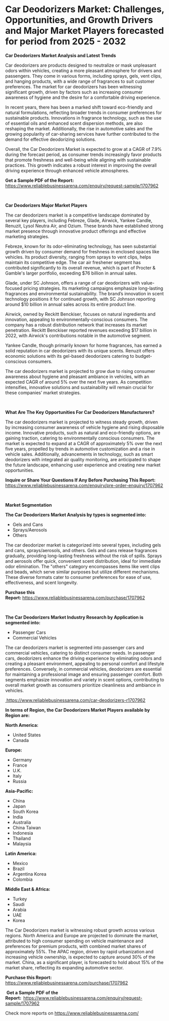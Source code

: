 <p><h1>Car Deodorizers Market: Challenges, Opportunities, and Growth Drivers and Major Market Players forecasted for period from 2025 - 2032</h1></p><p><strong>Car Deodorizers Market Analysis and Latest Trends</strong></p>
<p><p>Car deodorizers are products designed to neutralize or mask unpleasant odors within vehicles, creating a more pleasant atmosphere for drivers and passengers. They come in various forms, including sprays, gels, vent clips, and hanging products, with a wide range of fragrances to suit customer preferences. The market for car deodorizers has been witnessing significant growth, driven by factors such as increasing consumer awareness of hygiene and the desire for a comfortable driving experience.</p><p>In recent years, there has been a marked shift toward eco-friendly and natural formulations, reflecting broader trends in consumer preferences for sustainable products. Innovations in fragrance technology, such as the use of essential oils and enhanced scent dispersion methods, are also reshaping the market. Additionally, the rise in automotive sales and the growing popularity of car-sharing services have further contributed to the demand for effective deodorizing solutions. </p><p>Overall, the Car Deodorizers Market is expected to grow at a CAGR of 7.9% during the forecast period, as consumer trends increasingly favor products that promote freshness and well-being while aligning with sustainable practices. This growth indicates a robust interest in improving the overall driving experience through enhanced vehicle atmospheres.</p></p>
<p><strong>Get a Sample PDF of the Report:&nbsp;</strong> <a href="https://www.reliablebusinessarena.com/enquiry/request-sample/1707962?utm_campaign=1420&utm_medium=2&utm_source=Github&utm_content=ia&utm_term=08022025&utm_id=car-deodorizers">https://www.reliablebusinessarena.com/enquiry/request-sample/1707962</a></p>
<p>&nbsp;</p>
<p><strong>Car Deodorizers Major Market Players</strong></p>
<p><p>The car deodorizers market is a competitive landscape dominated by several key players, including Febreze, Glade, Airwick, Yankee Candle, Renuzit, Lysol Neutra Air, and Ozium. These brands have established strong market presence through innovative product offerings and effective marketing strategies.</p><p>Febreze, known for its odor-eliminating technology, has seen substantial growth driven by consumer demand for freshness in enclosed spaces like vehicles. Its product diversity, ranging from sprays to vent clips, helps maintain its competitive edge. The car air freshener segment has contributed significantly to its overall revenue, which is part of Procter & Gamble's larger portfolio, exceeding $76 billion in annual sales.</p><p>Glade, under SC Johnson, offers a range of car deodorizers with value-focused pricing strategies. Its marketing campaigns emphasize long-lasting fragrances and environmental sustainability. The brand’s innovation in scent technology positions it for continued growth, with SC Johnson reporting around $10 billion in annual sales across its entire product line.</p><p>Airwick, owned by Reckitt Benckiser, focuses on natural ingredients and innovation, appealing to environmentally-conscious consumers. The company has a robust distribution network that increases its market penetration. Reckitt Benckiser reported revenues exceeding $17 billion in 2022, with Airwick's contributions notable in the automotive segment.</p><p>Yankee Candle, though primarily known for home fragrances, has earned a solid reputation in car deodorizers with its unique scents. Renuzit offers economic solutions with its gel-based deodorizers catering to budget-conscious consumers.</p><p>The car deodorizers market is projected to grow due to rising consumer awareness about hygiene and pleasant ambiance in vehicles, with an expected CAGR of around 5% over the next five years. As competition intensifies, innovative solutions and sustainability will remain crucial for these companies’ market strategies.</p></p>
<p>&nbsp;</p>
<p><strong>What Are The Key Opportunities For Car Deodorizers Manufacturers?</strong></p>
<p><p>The car deodorizers market is projected to witness steady growth, driven by increasing consumer awareness of vehicle hygiene and rising disposable income. Innovative products, such as natural and eco-friendly options, are gaining traction, catering to environmentally conscious consumers. The market is expected to expand at a CAGR of approximately 5% over the next five years, propelled by trends in automotive customization and a rise in vehicle sales. Additionally, advancements in technology, such as smart deodorizers with integrated air quality monitoring, are anticipated to shape the future landscape, enhancing user experience and creating new market opportunities.</p></p>
<p><strong>Inquire or Share Your Questions If Any Before Purchasing This Report:</strong> <a href="https://www.reliablebusinessarena.com/enquiry/pre-order-enquiry/1707962?utm_campaign=1420&utm_medium=2&utm_source=Github&utm_content=ia&utm_term=08022025&utm_id=car-deodorizers">https://www.reliablebusinessarena.com/enquiry/pre-order-enquiry/1707962</a></p>
<p>&nbsp;</p>
<p><strong>Market Segmentation</strong></p>
<p><strong>The Car Deodorizers Market Analysis by types is segmented into:</strong></p>
<p><ul><li>Gels and Cans</li><li>Sprays/Aerosols</li><li>Others</li></ul></p>
<p><p>The car deodorizer market is categorized into several types, including gels and cans, sprays/aerosols, and others. Gels and cans release fragrances gradually, providing long-lasting freshness without the risk of spills. Sprays and aerosols offer quick, convenient scent distribution, ideal for immediate odor elimination. The "others" category encompasses items like vent clips and beads, which serve similar purposes but utilize different mechanisms. These diverse formats cater to consumer preferences for ease of use, effectiveness, and scent longevity.</p></p>
<p><strong>Purchase this Report:&nbsp;</strong><a href="https://www.reliablebusinessarena.com/purchase/1707962?utm_campaign=1420&utm_medium=2&utm_source=Github&utm_content=ia&utm_term=08022025&utm_id=car-deodorizers">https://www.reliablebusinessarena.com/purchase/1707962</a></p>
<p>&nbsp;</p>
<p><strong>The Car Deodorizers Market Industry Research by Application is segmented into:</strong></p>
<p><ul><li>Passenger Cars</li><li>Commercial Vehicles</li></ul></p>
<p><p>The car deodorizers market is segmented into passenger cars and commercial vehicles, catering to distinct consumer needs. In passenger cars, deodorizers enhance the driving experience by eliminating odors and creating a pleasant environment, appealing to personal comfort and lifestyle preferences. Conversely, in commercial vehicles, deodorizers are essential for maintaining a professional image and ensuring passenger comfort. Both segments emphasize innovation and variety in scent options, contributing to overall market growth as consumers prioritize cleanliness and ambiance in vehicles.</p></p>
<p><a href="https://www.reliablebusinessarena.com/car-deodorizers-r1707962?utm_campaign=1420&utm_medium=2&utm_source=Github&utm_content=ia&utm_term=08022025&utm_id=car-deodorizers">&nbsp;https://www.reliablebusinessarena.com/car-deodorizers-r1707962</a></p>
<p><strong>In terms of Region, the Car Deodorizers Market Players available by Region are:</strong></p>
<p>
    <p> <strong> North America: </strong>
        <ul>
            <li>United States</li>
            <li>Canada</li>
        </ul>
        </p> 
    <p> <strong> Europe: </strong>
        <ul>
            <li>Germany</li>
            <li>France</li>
            <li>U.K.</li>
            <li>Italy</li>
            <li>Russia</li>
        </ul>
        </p> 
    <p> <strong> Asia-Pacific: </strong>
        <ul>
            <li>China</li>
            <li>Japan</li>
            <li>South Korea</li>
            <li>India</li>
            <li>Australia</li>
            <li>China Taiwan</li>
            <li>Indonesia</li>
            <li>Thailand</li>
            <li>Malaysia</li>
        </ul>
        </p> 
    <p> <strong> Latin America: </strong>
        <ul>
            <li>Mexico</li>
            <li>Brazil</li>
            <li>Argentina Korea</li>
            <li>Colombia</li>
        </ul>
        </p> 
    <p> <strong> Middle East & Africa: </strong>
        <ul>
            <li>Turkey</li>
            <li>Saudi</li>
            <li>Arabia</li>
            <li>UAE</li>
            <li>Korea</li>
        </ul>
    </p>
    </p>
<p><p>The Car Deodorizers market is witnessing robust growth across various regions. North America and Europe are projected to dominate the market, attributed to high consumer spending on vehicle maintenance and preferences for premium products, with combined market shares of approximately 55%. The APAC region, driven by rapid urbanization and increasing vehicle ownership, is expected to capture around 30% of the market. China, as a significant player, is forecasted to hold about 15% of the market share, reflecting its expanding automotive sector.</p></p>
<p><strong>Purchase this Report: </strong><a href="https://www.reliablebusinessarena.com/purchase/1707962?utm_campaign=1420&utm_medium=2&utm_source=Github&utm_content=ia&utm_term=08022025&utm_id=car-deodorizers">https://www.reliablebusinessarena.com/purchase/1707962</a></p>
<p>&nbsp;<strong>Get a Sample PDF of the Report:&nbsp;&nbsp;</strong><a href="https://www.reliablebusinessarena.com/enquiry/request-sample/1707962?utm_campaign=1420&utm_medium=2&utm_source=Github&utm_content=ia&utm_term=08022025&utm_id=car-deodorizers">https://www.reliablebusinessarena.com/enquiry/request-sample/1707962</a></p>
<p><strong></strong></p>
<p>Check more reports on <a href="https://www.reliablebusinessarena.com/?utm_campaign=1420&utm_medium=2&utm_source=Github&utm_content=ia&utm_term=08022025&utm_id=car-deodorizers">https://www.reliablebusinessarena.com/</a></p>